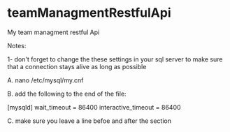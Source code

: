 # teamManagmentRestfulApi
My team managment restful Api 

Notes:

1- don't forget to change the these settings in your sql server to make sure that a connection stays alive as long as possible

A. nano /etc/mysql/my.cnf

B. add the following to the end of the file: 

[mysqld]
wait_timeout = 86400
interactive_timeout = 86400

C. make sure you leave a line befoe and after the section 